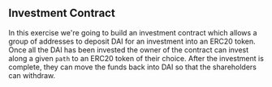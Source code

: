 ## Investment Contract

In this exercise we're going to build an investment contract which allows a group of addresses to deposit DAI for an investment into an ERC20 token. Once all the DAI has been invested the owner of the contract can invest along a given `path` to an ERC20 token of their choice. After the investment is complete, they can move the funds back into DAI so that the shareholders can withdraw.